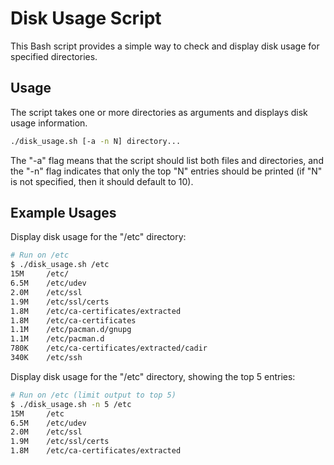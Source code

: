 # Disk Usage Script

This Bash script provides a simple way to check and display disk usage for specified directories.

## Usage

The script takes one or more directories as arguments and displays disk usage information. 

```bash
./disk_usage.sh [-a -n N] directory...
```
The "-a" flag means that the script should list both files and directories, and the "-n" flag indicates that only the top "N" entries should be printed (if "N" is not specified, then it should default to 10).

## Example Usages
Display disk usage for the "/etc" directory:

```bash
# Run on /etc
$ ./disk_usage.sh /etc
15M     /etc/
6.5M    /etc/udev
2.0M    /etc/ssl
1.9M    /etc/ssl/certs
1.8M    /etc/ca-certificates/extracted
1.8M    /etc/ca-certificates
1.1M    /etc/pacman.d/gnupg
1.1M    /etc/pacman.d
780K    /etc/ca-certificates/extracted/cadir
340K    /etc/ssh
```
Display disk usage for the "/etc" directory, showing the top 5 entries:
```bash
# Run on /etc (limit output to top 5)
$ ./disk_usage.sh -n 5 /etc
15M     /etc
6.5M    /etc/udev
2.0M    /etc/ssl
1.9M    /etc/ssl/certs
1.8M    /etc/ca-certificates/extracted
